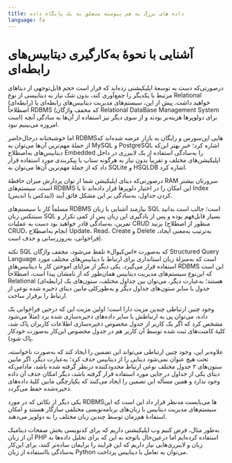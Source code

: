 ```yaml
---
title: داده های بزرگ به هم پیوسته متعلق به یک پایگاه داده
language: fa
---
```


# آشنایی با نحوهٔ به‌کارگیری دیتابیس‌های رابطه‌ای

درصورتی‌که دست به توسعهٔ اپلیکیشنی زده‌اید که قرار است حجم قابل‌توجهی از دیتاهای مرتبط با یکدیگر را جمع‌آوری کند، بدون شک نیاز به دیتابیسی از نوع Relational (رابطه‌ای) خواهید داشت. پیش از این، سیستم‌های مدیریت دیتابیس‌های رابطه‌ای یا اصطلاحاً RDBMS (که مخفف واژگان Relational DataBase Management System است) برای دولوپرها هزینه‌بر بودند و از سوی دیگر نیز استفاده از آن‌ها به سادگی آنچه امروزه می‌بینیم نبود.

اما خوشبختانه درحال‌حاضر RDBMSهایی اپن‌سورس و رایگان به بازار عرضه شده‌اند که از جملهٔ مهم‌ترین آن‌ها می‌توان به MySQL و PostgreSQL اشاره کرد؛ خبر بهتر این‌که دیتابیس‌های به‌اصطلاح Embedded را به‌سادگی استفاده از یک لایبرری در داخل اپلیکیشن‌های مختلف و تقریباً بدون نیاز به هرگونه ستاپ یا پیکربندی مورد استفاده قرار داد که از جملهٔ مهم‌ترین آن‌ها می‌توان به SQLite و HSQLDB اشاره کرد.

درصورتی‌که دیتای اپلیکیشن‌ شما از توان پردازش میزان حافظهٔ RAM سرورتان بیشتر است، سیستم‌های RDBMS این امکان را در اختیار دلوپرها قرار داده‌اند تا با Index (ایندکس یا اندیس) کردن جداول، به‌سادگی بر این مشکل فائق آیند.

مسلماً کار با سیستم‌های RDBMS نیازمند آشنایی با زبان SQL است؛ جالب است بدانید سینتکس زبان SQL بسیار قابل‌فهم بوده و پس از یادگیری این زبان پس از کمی تکرار و تمرین، به‌سادگی قادر خواهید بود دست به عملیات CRUD بزنید (منظور از اصطلاح CRUD،‌ انجام به‌اصطلاح Update، Read، Create و Delete به‌ترتیب به‌معنی ایجاد، فراخوانی، به‌روزرسانی و حذف است).

نکته SQL که به‌صورت «اس‌کیو‌ال» تلفظ می‌شود، مخفف واژگان Structured Query Language است که به‌منزلهٔ زبان استانداری برای ارتباط با دیتابیس‌های مختلف مورد استفاده قرار می‌گیرد.
یکی دیگر از مزایای آموختن کار با دیتابیس‌های RDBMS این است که این‌نوع سیستم‌های مدیریت دیتابیس همان‌طور که از نامشان پیدا است، اصطلاحاً Relational (رابطه‌ای) هستند؛ به‌عبارت دیگر، می‌توان بین جداول مختلف، ستون‌های یک جدول با سایر ستون‌های جداول دیگر و به‌طورکلی مابین دیتای ذخیره شده نوعی از ارتباط را برقرار ساخت.

وجود چنین ارتباطی چندین مزیت دارا است؛ اولین مزیت این که درحین فراخوانی یک داده، می‌توان پی به ارتباطش با سایر داده‌های ذخیره‌سازی شده برد (مثلاً می‌شود مشخص کرد که اگر یک کاربر از جدول مخصوص ذخیره‌سازی اطلاعات کاربران پاک شد، کلیهٔ کامنت‌های ثبت شده توسط آن کاربر هم در جدول مخصوص این‌کار به‌صورت خودکار پاک شود).

علاوه‌بر این، وجود چنین ارتباطی می‌تواند این تضمین را ایجاد کند که به‌صورت ناخواسته، تحت هیچ‌ عنوان نمی‌شود دیتایی را از دیتابیس حذف کرد؛ به‌عبارت دیگر، اگر مابین ستون‌های ۲ جدول مختلف نوعی ارتباط محدودکننده درنظر گرفته شده باشد، مادامی‌که دیتای یکی از جداول در جایی مورد استفاده قرار گرفته باشد،‌ دیگر امکان حذف آن داده وجود ندارد و همین مسأله این تضمین را ایجاد می‌کنند که یکپارچگی مابین کلیهٔ داده‌های ذخیره‌شده حفظ می‌گردد.

یکی دیگر از نکاتی که در مورد RDBMSها می‌بایست مدنظر قرار داد این است که این سیستم‌های مدیریت دیتابیس با زبان‌های برنامه‌نویسی مختلفی سازگار هستند و امکان استفادهٔ هم‌زمان توسط چندین زبان مختلف را به دولوپر می‌دهند.

به‌طور مثال، فرض کنیم وب اپلیکیشنی داریم که برای کدنویسی بخش صفحات دینامیک آن از زبان PHP استفاده کرده‌ایم اما درعین‌حال باتوجه به این که برای تحلیل داده‌ها به زبان و لایبرری‌هایی نیاز داریم که این فرایند را برایمان ساده‌تر کنند، برای این‌کار به‌سادگی بااستفاده از زبان Python می‌توان به تعامل با دیتابیس پرداخت.
